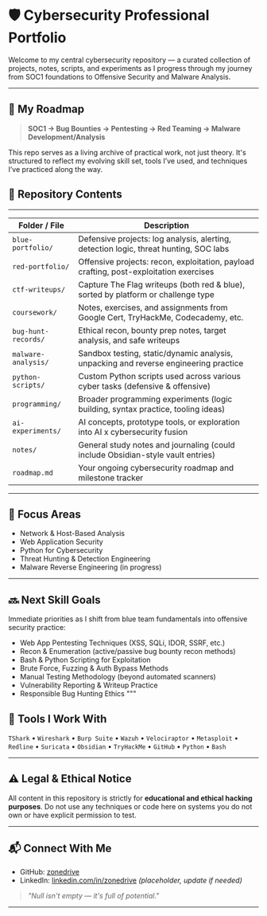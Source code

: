 # 🛡️ Cybersecurity Professional Portfolio

Welcome to my central cybersecurity repository — a curated collection of projects, notes, scripts, and experiments as I progress through my journey from SOC1 foundations to Offensive Security and Malware Analysis.

---

## 🧭 My Roadmap

> **SOC1 → Bug Bounties → Pentesting → Red Teaming → Malware Development/Analysis**

This repo serves as a living archive of practical work, not just theory. It's structured to reflect my evolving skill set, tools I’ve used, and techniques I’ve practiced along the way.

## 📂 Repository Contents
---

| Folder / File               | Description |
|----------------------------|-------------|
| `blue-portfolio/`          | Defensive projects: log analysis, alerting, detection logic, threat hunting, SOC labs |
| `red-portfolio/`           | Offensive projects: recon, exploitation, payload crafting, post-exploitation exercises |
| `ctf-writeups/`            | Capture The Flag writeups (both red & blue), sorted by platform or challenge type |
| `coursework/`              | Notes, exercises, and assignments from Google Cert, TryHackMe, Codecademy, etc. |
| `bug-hunt-records/`        | Ethical recon, bounty prep notes, target analysis, and safe writeups |
| `malware-analysis/`        | Sandbox testing, static/dynamic analysis, unpacking and reverse engineering practice |
| `python-scripts/`          | Custom Python scripts used across various cyber tasks (defensive & offensive) |
| `programming/`             | Broader programming experiments (logic building, syntax practice, tooling ideas) |
| `ai-experiments/`          | AI concepts, prototype tools, or exploration into AI x cybersecurity fusion |
| `notes/`                   | General study notes and journaling (could include Obsidian-style vault entries) |
| `roadmap.md`               | Your ongoing cybersecurity roadmap and milestone tracker |

---

## 🧠 Focus Areas

- Network & Host-Based Analysis
- Web Application Security
- Python for Cybersecurity
- Threat Hunting & Detection Engineering
- Malware Reverse Engineering (in progress)

---


## 🔜 Next Skill Goals  
Immediate priorities as I shift from blue team fundamentals into offensive security practice:

- Web App Pentesting Techniques (XSS, SQLi, IDOR, SSRF, etc.)  
- Recon & Enumeration (active/passive bug bounty recon methods)  
- Bash & Python Scripting for Exploitation  
- Brute Force, Fuzzing & Auth Bypass Methods  
- Manual Testing Methodology (beyond automated scanners)  
- Vulnerability Reporting & Writeup Practice  
- Responsible Bug Hunting Ethics
"""


## 🧰 Tools I Work With

`TShark` • `Wireshark` • `Burp Suite` • `Wazuh` • `Velociraptor` • `Metasploit` • `Redline` • `Suricata` • `Obsidian` • `TryHackMe` • `GitHub` • `Python` • `Bash`

---

## ⚠️ Legal & Ethical Notice

All content in this repository is strictly for **educational and ethical hacking purposes**. Do not use any techniques or code here on systems you do not own or have explicit permission to test.

---

## 📬 Connect With Me

- GitHub: [zonedrive](https://github.com/zonedrive)
- LinkedIn: [linkedin.com/in/zonedrive](https://www.linkedin.com/in/zonedrive) *(placeholder, update if needed)*

> *"Null isn't empty — it's full of potential."*

---

